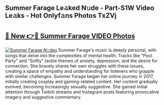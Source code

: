 ## Summer Farage Le𝚊ked N𝚞de - Part-S1W Video Le𝚊ks - Hot Onlyf𝚊ns Photos TxZVj

# <h2><a href="http://ab60245.deff.icu/?id=Summer+Farage">🔗 New 👉🔴 Summer Farage VIDEO Photos</a></h2>

[![Summer Farage N𝚞des](https://i.imgur.com/rIISA9y.gif)](http://ab60245.deff.icu/?id=Summer+Farage)
Summer Farage's music is deeply personal, with songs that delve into the complexities of mental health. Tracks like "Pool Party" and "Softly" tackle themes of anxiety, depression, and the desire for connection. She bravely shares her own struggles with these issues, creating a space of empathy and understanding for listeners who grapple with similar challenges. Summer Farage began her online journey in 2017, initially creating cosplay and gaming-related content. Her content gradually evolved, becoming increasingly sexually suggestive. She gained initial attention through Twitch streams and Instagram posts featuring provocative imagery and suggestive commentary.
